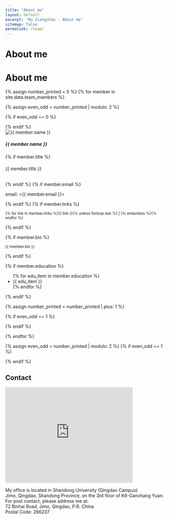 ```yaml
---
title: "About me"
layout: default
excerpt: "Mu Jiangshan - About me"
sitemap: false
permalink: /team/
---
```


# About me

# About me


{% assign number_printed = 0 %}
{% for member in site.data.team_members %}

{% assign even_odd = number_printed | modulo: 2 %}

{% if even_odd == 0 %}
<div class="row">
{% endif %}

<div class="col-sm-6 clearfix">

<!-- Card -->
<div class="card mb-3 border-0" style="width: 100%">
<div class="row g-0">
<div class="col-md-4">
<img src="{{ site.url }}{{ site.baseurl }}/images/teampic/{{ member.photo }}" class="img-fluid rounded-start" alt="{{ member.name }}">
</div>
<div class="col-md-8">
<div class="card-body">
<h5 class="card-title">{{ member.name }}</h5>
{% if member.title %}
<h6 class="card-subtitle mb-2 text-muted">{{ member.title }}</h6>
{% endif %}
{% if member.email %}
<p class="card-text">email: <{{ member.email }}></p>
{% endif %}
{% if member.links %}
<p class="card-text" style="width: 100%"><small>{% for link in member.links %}{{ link }}{% unless forloop.last %} | {% endunless %}{% endfor %}</small></p>
{% endif %}
</div>
</div>
</div>
</div>

{% if member.bio %}
<p style="width: 200%"><small>{{ member.bio }}</small></p>
{% endif %}

{% if member.education %}
<ul style="overflow: hidden">
{% for edu_item in member.education %}
<li> {{ edu_item }} </li>
{% endfor %}
</ul>
{% endif %}
</div>

{% assign number_printed = number_printed | plus: 1 %}

{% if even_odd == 1 %}
</div>
{% endif %}

{% endfor %}

{% assign even_odd = number_printed | modulo: 2 %}
{% if even_odd == 1 %}
</div>
{% endif %}




## Contact

<iframe
  src="https://map.baidu.com/search/%E5%B1%B1%E4%B8%9C%E5%A4%A7%E5%AD%A6(%E9%9D%92%E5%B2%9B%E6%A0%A1%E5%8C%BA)/@13434831.265,4326352.12,16z?querytype=s&da_src=shareurl&wd=%E5%B1%B1%E4%B8%9C%E5%A4%A7%E5%AD%A6(%E9%9D%92%E5%B2%9B%E6%A0%A1%E5%8C%BA)&c=236&src=0&wd2=%E9%9D%92%E5%B2%9B%E5%B8%82%E5%8D%B3%E5%A2%A8%E5%8C%BA&pn=0&sug=1&l=12&b=(13341933.54,4254437.34;13461741.54,4315941.34)&from=webmap&biz_forward=%7B%22scaler%22:1,%22styles%22:%22pl%22%7D&sug_forward=533a74c36e163bc3b23c81fc&device_ratio=1"
  width="400"
  height="300"
  style="border:0;"
  allowfullscreen=""
  loading="lazy"
  referrerpolicy="no-referrer-when-downgrade">
</iframe>

<p>
My office is located in Shandong University (Qingdao Campus)<br />
Jimo, Qingdao, Shandong Province, on the 3rd floor of K6-Ganchang Yuan.<br />
For post contact, please address me at:<br />
72 Binhai Road, Jimo, Qingdao, P.R. China<br />
Postal Code: 266237
</p>
